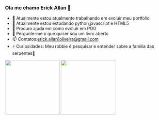 ### Ola me chamo Erick Allan 👋

<!--
**gogomo20/gogomo20** is a ✨ _special_ ✨ repository because its `README.md` (this file) appears on your GitHub profile.

Here are some ideas to get you started:
-->
- 🔭 Atualmente estou atualmente trabalhando em evoluir meu portfolio
- 🌱 Atualmente estou estudando python,javascript e HTML5
- 🤔 Procuro ajuda em como evoluir em POO
- 💬 Pergunte-me o que quiser sou um livro aberto
- 📫 Contatos:erick.allan1oliveira@gmail.com
- ⚡ Curiosidades: Meu robbie é pesquisar e entender sobre a familia das serpentes🐍

<div>
<a href="https://github.com/seu-usuário-aqui">
<img height="180em" src="https://github-readme-stats.vercel.app/api/top-langs/?username=seu-usuário-aqui&layout=compact&langs_count=7&theme=dracula"/>
<img height="180em" src="https://github-readme-stats.vercel.app/api?username=seu-usuário-aqui&show_icons=true&theme=dracula&include_all_commits=true&count_private=true"/>
</div>

